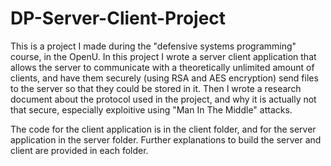 # DP-Server-Client-Project

This is a project I made during the "defensive systems programming" course, in the OpenU. 
In this project I wrote a server client application that allows the server to communicate with a theoretically unlimited amount of clients,
and have them securely (using RSA and AES encryption) send files to the server so that they could be stored in it. Then I wrote a research document
about the protocol used in the project, and why it is actually not that secure, especially exploitive using "Man In The Middle" attacks.

The code for the client application is in the client folder, and for the server application in the server folder.
Further explanations to build the server and client are provided in each folder.
